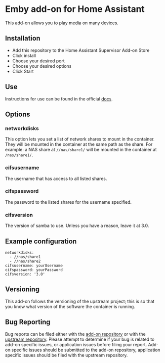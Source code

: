 # Emby add-on for Home Assistant

This add-on allows you to play media on many devices.

## Installation

- Add this repository to the Home Assistant Supervisor Add-on Store
- Click install
- Choose your desired port
- Choose your desired options
- Click Start

## Use

Instructions for use can be found in the official [docs](https://support.emby.media/support/solutions/articles/44001159034-quick-start).

## Options

### networkdisks

This option lets you set a list of network shares to mount in the container. They will be mounted in the container at the same path as the share. For example: a NAS share at `//nas/share1/` will be mounted in the container at `/nas/share1/`.

### cifsusername

The username that has access to all listed shares.

### cifspassword

The password to the listed shares for the username specified.

### cifsversion

The version of samba to use. Unless you have a reason, leave it at 3.0.

## Example configuration

```
networkdisks:
  - //nas/share1
  - //nas/share2
cifsusername: yourUsername
cifspassword: yourPassword
cifsversion: '3.0'

```

## Versioning

This add-on follows the versioning of the upstream project; this is so that you know what version of the software the container is running.

## Bug Reporting

Bug reports can be filed either with the [add-on repository](https://github.com/sayak-brm/haos-emby-addon-repo) or with the [upstream repository](https://github.com/haberda/emby-addon). 
Please attempt to determine if your bug is related to add-on specific issues, or application issues before filing your report. Add-on specific issues should be submitted to the add-on repository, application specific issues should be filed with the upstream repository.


